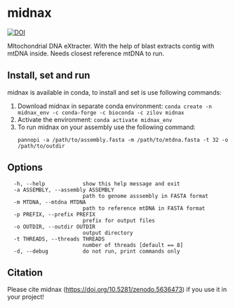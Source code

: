 # midnax
[![DOI](https://zenodo.org/badge/404365756.svg)](https://zenodo.org/badge/latestdoi/404365756)

MItochondrial DNA eXtracter. With the help of blast extracts contig with mtDNA inside. Needs closest reference mtDNA to run.
## Install, set and run
midnax is available in conda, to install and set is use following commands:
1) Download midnax in separate conda environment: `conda create -n midnax_env -c conda-forge -c bioconda -c zilov midnax`
2) Activate the environment: `conda activate midnax_env`
3) To run midnax on your assembly use the following command:
   ```
   pannopi -a /path/to/assembly.fasta -m /path/to/mtdna.fasta -t 32 -o /path/to/outdir
   ```
## Options
```
  -h, --help            show this help message and exit
  -a ASSEMBLY, --assembly ASSEMBLY
                        path to genome asssembly in FASTA format
  -m MTDNA, --mtdna MTDNA
                        path to reference mtDNA in FASTA format
  -p PREFIX, --prefix PREFIX
                        prefix for output files
  -o OUTDIR, --outdir OUTDIR
                        output directory
  -t THREADS, --threads THREADS
                        number of threads [default == 8]
  -d, --debug           do not run, print commands only
```
## Citation
Please cite midnax (https://doi.org/10.5281/zenodo.5636473) if you use it in your project!